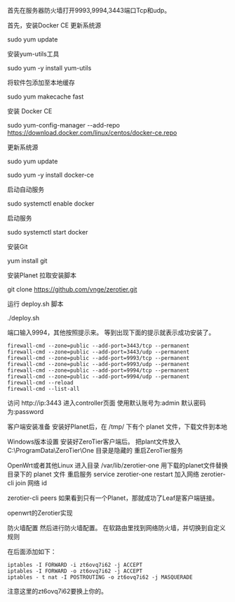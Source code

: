 首先在服务器防火墙打开9993,9994,3443端口Tcp和udp。

首先，安装Docker CE
更新系统源

sudo yum update

安装yum-utils工具

sudo yum -y install yum-utils

将软件包添加至本地缓存

sudo yum makecache fast

安装 Docker CE

sudo yum-config-manager --add-repo https://download.docker.com/linux/centos/docker-ce.repo

更新系统源

sudo yum update

sudo yum -y install docker-ce

启动自动服务

sudo systemctl enable docker

启动服务

sudo systemctl start docker

安装Git

yum install git


安装Planet
拉取安装脚本

git clone https://github.com/vnge/zerotier.git

运行 deploy.sh 脚本

./deploy.sh

端口输入9994，其他按照提示来。
等到出现下面的提示就表示成功安装了。

```
firewall-cmd --zone=public --add-port=3443/tcp --permanent
firewall-cmd --zone=public --add-port=3443/udp --permanent
firewall-cmd --zone=public --add-port=9993/tcp --permanent
firewall-cmd --zone=public --add-port=9993/udp --permanent
firewall-cmd --zone=public --add-port=9994/tcp --permanent
firewall-cmd --zone=public --add-port=9994/udp --permanent
firewall-cmd --reload
firewall-cmd --list-all
```


访问 http://ip:3443 进入controller页面
使用默认账号为:admin
默认密码为:password


客户端安装准备
安装好Planet后，在 /tmp/ 下有个 planet 文件，下载文件到本地

Windows版本设置
安装好ZeroTier客户端后。
把plant文件放入C:\ProgramData\ZeroTier\One
目录是隐藏的
重启ZeroTier服务

OpenWrt或者其他Linux
进入目录 /var/lib/zerotier-one
用下载的planet文件替换目录下的 planet 文件
重启服务 service zerotier-one restart
加入网络 zerotier-cli join 网络 id


zerotier-cli peers
如果看到只有一个Planet，那就成功了Leaf是客户端链接。



openwrt的Zerotier实现

防火墙配置
然后进行防火墙配置。
在软路由里找到网络防火墙，并切换到自定义规则


在后面添加如下：


```
iptables -I FORWARD -i zt6ovq7i62 -j ACCEPT
iptables -I FORWARD -o zt6ovq7i62 -j ACCEPT
iptables - t nat -I POSTROUTING -o zt6ovq7i62 -j MASQUERADE
```
注意这里的zt6ovq7i62要换上你的。



